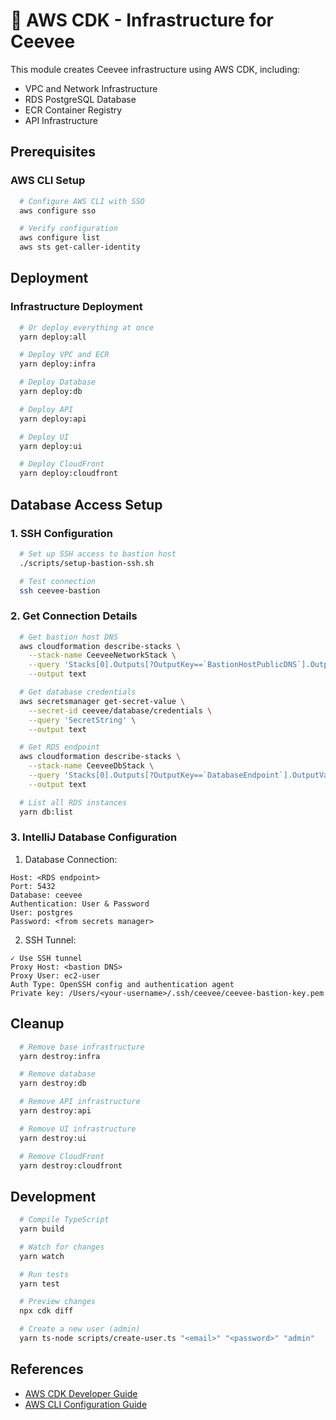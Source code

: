 # 🚀 AWS CDK - Infrastructure for Ceevee

This module creates Ceevee infrastructure using AWS CDK, including:
- VPC and Network Infrastructure
- RDS PostgreSQL Database
- ECR Container Registry
- API Infrastructure

## Prerequisites

### AWS CLI Setup
```bash
  # Configure AWS CLI with SSO
  aws configure sso
```

```bash
  # Verify configuration
  aws configure list
  aws sts get-caller-identity
```

## Deployment

### Infrastructure Deployment
```bash
  # Or deploy everything at once
  yarn deploy:all
```

```bash
  # Deploy VPC and ECR
  yarn deploy:infra
```

```bash
  # Deploy Database
  yarn deploy:db
```

```bash
  # Deploy API
  yarn deploy:api
```

```bash
  # Deploy UI
  yarn deploy:ui
```

```bash
  # Deploy CloudFront
  yarn deploy:cloudfront
```

## Database Access Setup

### 1. SSH Configuration
```bash
  # Set up SSH access to bastion host
  ./scripts/setup-bastion-ssh.sh
```

```bash
  # Test connection
  ssh ceevee-bastion
```

### 2. Get Connection Details
```bash
  # Get bastion host DNS
  aws cloudformation describe-stacks \
    --stack-name CeeveeNetworkStack \
    --query 'Stacks[0].Outputs[?OutputKey==`BastionHostPublicDNS`].OutputValue' \
    --output text
```

```bash
  # Get database credentials
  aws secretsmanager get-secret-value \
    --secret-id ceevee/database/credentials \
    --query 'SecretString' \
    --output text
```

```bash
  # Get RDS endpoint
  aws cloudformation describe-stacks \
    --stack-name CeeveeDbStack \
    --query 'Stacks[0].Outputs[?OutputKey==`DatabaseEndpoint`].OutputValue' \
    --output text
```

```bash
  # List all RDS instances
  yarn db:list
```

### 3. IntelliJ Database Configuration

1. Database Connection:
```properties
Host: <RDS endpoint>
Port: 5432
Database: ceevee
Authentication: User & Password
User: postgres
Password: <from secrets manager>
```

2. SSH Tunnel:
```properties
✓ Use SSH tunnel
Proxy Host: <bastion DNS>
Proxy User: ec2-user
Auth Type: OpenSSH config and authentication agent
Private key: /Users/<your-username>/.ssh/ceevee/ceevee-bastion-key.pem
```

## Cleanup

```bash
  # Remove base infrastructure
  yarn destroy:infra
```

```bash
  # Remove database
  yarn destroy:db
```

```bash
  # Remove API infrastructure
  yarn destroy:api
```

```bash
  # Remove UI infrastructure
  yarn destroy:ui
```

```bash
  # Remove CloudFront
  yarn destroy:cloudfront
```

## Development

```bash
  # Compile TypeScript
  yarn build
```

```bash
  # Watch for changes
  yarn watch
```

```bash
  # Run tests
  yarn test
```

```bash
  # Preview changes
  npx cdk diff
```

```bash
  # Create a new user (admin)
  yarn ts-node scripts/create-user.ts "<email>" "<password>" "admin"
```

## References
- [AWS CDK Developer Guide](https://docs.aws.amazon.com/cdk/latest/guide/home.html)
- [AWS CLI Configuration Guide](https://docs.aws.amazon.com/cli/latest/userguide/cli-configure-sso.html)